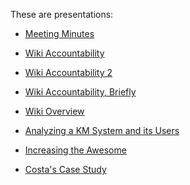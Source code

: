 These are presentations:

* <a href="http://enterprisemediawiki.github.io/slides/MeetingMinutes">Meeting Minutes</a>
* <a href="http://enterprisemediawiki.github.io/slides/WikiAccountability">Wiki Accountability</a>
* <a href="http://enterprisemediawiki.github.io/slides/WikiAccountability2">Wiki Accountability 2</a>
* <a href="http://enterprisemediawiki.github.io/slides/WikiAccountabilityBrief">Wiki Accountability, Briefly</a>
* <a href="http://enterprisemediawiki.github.io/slides/WikiOverview">Wiki Overview</a>
* <a href="http://enterprisemediawiki.github.io/slides/Wiki-DataScienceDay">Analyzing a KM System and its Users</a>
* <a href="http://enterprisemediawiki.github.io/slides/Increasing_the_Awesome">Increasing the Awesome</a>

* <a href="http://Mav-Tek.github.io/slides/WikiOverview">Costa's Case Study</a>
